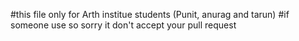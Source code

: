 #this file only for Arth institue students (Punit, anurag and tarun)
#if someone use so sorry it don't accept your pull request
